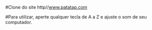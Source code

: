 #Clone do site http//www.patatap.com

#Para utilizar, aperte qualquer tecla de A a Z e ajuste o som de seu computador.